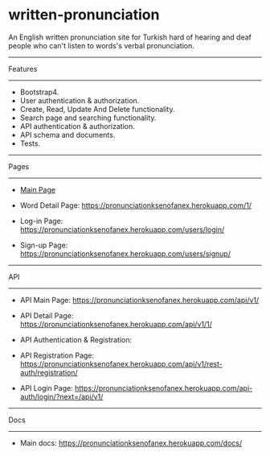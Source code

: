 # written-pronunciation
An English written pronunciation site for Turkish hard of hearing and deaf people who can't listen to words's verbal pronunciation.

***
Features
***

- Bootstrap4.
- User authentication & authorization.
- Create, Read, Update And Delete functionality.
- Search page and searching functionality.
- API authentication & authorization.
- API schema and documents.
- Tests.

***
Pages
***

- [Main Page](https://pronunciationksenofanex.herokuapp.com/)

- Word Detail Page: https://pronunciationksenofanex.herokuapp.com/1/

- Log-in Page: https://pronunciationksenofanex.herokuapp.com/users/login/

- Sign-up Page: https://pronunciationksenofanex.herokuapp.com/users/signup/


***
API
***

- API Main Page: https://pronunciationksenofanex.herokuapp.com/api/v1/

- API Detail Page: https://pronunciationksenofanex.herokuapp.com/api/v1/1/

- API Authentication & Registration:

- API Registration Page: https://pronunciationksenofanex.herokuapp.com/api/v1/rest-auth/registration/

- API Login Page: https://pronunciationksenofanex.herokuapp.com/api-auth/login/?next=/api/v1/

***
Docs
***

- Main docs: https://pronunciationksenofanex.herokuapp.com/docs/
